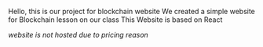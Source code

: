 Hello, this is our project for blockchain website
We created a simple website for Blockchain lesson on our class
This Website is based on React

_website is not hosted due to pricing reason_
